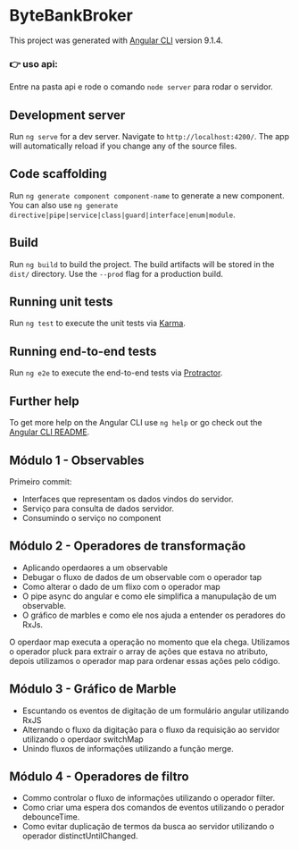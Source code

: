 # ByteBankBroker

This project was generated with [Angular CLI](https://github.com/angular/angular-cli) version 9.1.4.

### 👉 uso api:

Entre na pasta api e rode o comando `node server` para rodar o servidor.

## Development server

Run `ng serve` for a dev server. Navigate to `http://localhost:4200/`. The app will automatically reload if you change any of the source files.

## Code scaffolding

Run `ng generate component component-name` to generate a new component. You can also use `ng generate directive|pipe|service|class|guard|interface|enum|module`.

## Build

Run `ng build` to build the project. The build artifacts will be stored in the `dist/` directory. Use the `--prod` flag for a production build.

## Running unit tests

Run `ng test` to execute the unit tests via [Karma](https://karma-runner.github.io).

## Running end-to-end tests

Run `ng e2e` to execute the end-to-end tests via [Protractor](http://www.protractortest.org/).

## Further help

To get more help on the Angular CLI use `ng help` or go check out the [Angular CLI README](https://github.com/angular/angular-cli/blob/master/README.md).

## Módulo 1 - Observables

Primeiro commit:
 
 * Interfaces que representam os dados vindos do servidor.
 * Serviço para consulta de dados servidor.
 * Consumindo o serviço no component

## Módulo 2 - Operadores de transformação

 * Aplicando operdaores a um observable
 * Debugar o fluxo de dados de um observable com o operador tap
 * Como alterar o dado de um flixo com o operador map
 * O  pipe async do angular e como ele simplifica a manupulação de um observable.
 * O gráfico de marbles e como ele nos ajuda a entender os peradores do RxJs.

 O operdaor map executa a operação no momento que ela chega. Utilizamos o operador pluck para extrair o array de ações que estava no atributo, depois utilizamos o operador map para ordenar essas ações pelo código.

## Módulo 3 - Gráfico de Marble

 * Escuntando os eventos de digitação de um formulário angular utilizando RxJS
 * Alternando o fluxo da digitação para o fluxo da requisição ao servidor utilizando o operdaor switchMap
 * Unindo fluxos de informações utilizando a função merge.

## Módulo 4 - Operadores de filtro

  * Commo controlar o fluxo de informações utilizando o operador filter.
  * Como criar uma espera dos comandos de eventos utilizando o perador debounceTime.
  * Como evitar duplicação de termos da busca ao servidor utilizando o operador distinctUntilChanged.
